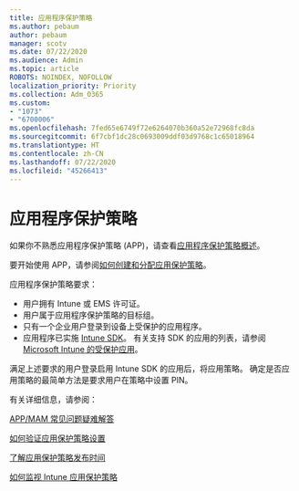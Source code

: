 ```yaml
---
title: 应用程序保护策略
ms.author: pebaum
author: pebaum
manager: scotv
ms.date: 07/22/2020
ms.audience: Admin
ms.topic: article
ROBOTS: NOINDEX, NOFOLLOW
localization_priority: Priority
ms.collection: Adm_O365
ms.custom:
- "1073"
- "6700006"
ms.openlocfilehash: 7fed65e6749f72e6264070b360a52e72968fc8da
ms.sourcegitcommit: 6f7cbf1dc28c0693009ddf03d9768c1c65018964
ms.translationtype: HT
ms.contentlocale: zh-CN
ms.lasthandoff: 07/22/2020
ms.locfileid: "45266413"
---
```

# <a name="application-protection-policy"></a>应用程序保护策略

如果你不熟悉应用程序保护策略 (APP)，请查看[应用程序保护策略概述](https://docs.microsoft.com/intune/apps/app-protection-policy)。

要开始使用 APP，请参阅[如何创建和分配应用保护策略](https://docs.microsoft.com/intune/app-protection-policies)。

应用程序保护策略要求：

- 用户拥有 Intune 或 EMS 许可证。
- 用户属于应用程序保护策略的目标组。
- 只有一个企业用户登录到设备上受保护的应用程序。
- 应用程序已实施 [Intune SDK](https://docs.microsoft.com/intune/app-sdk-get-started)。 有关支持 SDK 的应用的列表，请参阅 [Microsoft Intune 的受保护应用](https://docs.microsoft.com/intune/apps-supported-intune-apps)。

满足上述要求的用户登录启用 Intune SDK 的应用后，将应用策略。 确定是否应用策略的最简单方法是要求用户在策略中设置 PIN。 

有关详细信息，请参阅：

[APP/MAM 常见问题疑难解答](https://docs.microsoft.com/intune/apps/troubleshoot-mam)  

[如何验证应用保护策略设置](https://docs.microsoft.com/intune/app-protection-policies-validate)

[了解应用保护策略发布时间](https://docs.microsoft.com/intune/app-protection-policy-delivery)  

[如何监视 Intune 应用保护策略](https://docs.microsoft.com/intune/app-protection-policies-monitor)